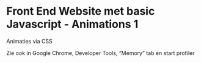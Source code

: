 # Front End Website met basic Javascript - Animations 1
Animaties via CSS

Zie ook in Google Chrome, Developer Tools, “Memory” tab en start profiler

